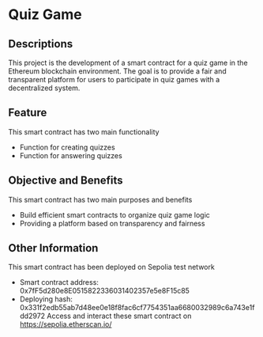 # Quiz Game

## Descriptions
This project is the development of a smart contract for a quiz game in the Ethereum blockchain environment. The goal is to provide a fair and transparent platform for users to participate in quiz games with a decentralized system.

## Feature
This smart contract has two main functionality

- Function for creating quizzes
- Function for answering quizzes

## Objective and Benefits
This smart contract has two main purposes and benefits

- Build efficient smart contracts to organize quiz game logic
- Providing a platform based on transparency and fairness

## Other Information
This smart contract has been deployed on Sepolia test network
- Smart contract address: 0x7fF5d280e8E0515822336031402357e5e8F15c85
- Deploying hash: 0x331f2edb55ab7d48ee0e18f8fac6cf7754351aa6680032989c6a743e1fdd2972
Access and interact these smart contract on https://sepolia.etherscan.io/
